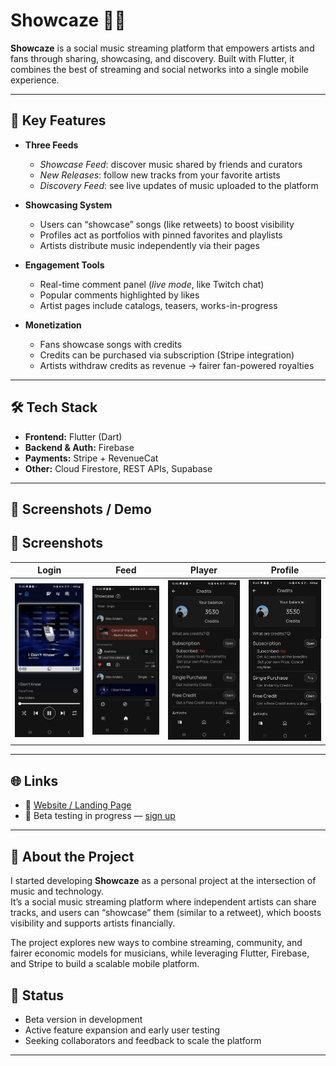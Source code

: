 # Showcaze 🎵📱

**Showcaze** is a social music streaming platform that empowers artists and fans through sharing, showcasing, and discovery. 
Built with Flutter, it combines the best of streaming and social networks into a single mobile experience.  

---

## 🚀 Key Features
- **Three Feeds**  
  - *Showcase Feed*: discover music shared by friends and curators  
  - *New Releases*: follow new tracks from your favorite artists  
  - *Discovery Feed*: see live updates of music uploaded to the platform  

- **Showcasing System**  
  - Users can “showcase” songs (like retweets) to boost visibility  
  - Profiles act as portfolios with pinned favorites and playlists  
  - Artists distribute music independently via their pages  

- **Engagement Tools**  
  - Real-time comment panel (*live mode*, like Twitch chat)  
  - Popular comments highlighted by likes  
  - Artist pages include catalogs, teasers, works-in-progress  

- **Monetization**  
  - Fans showcase songs with credits  
  - Credits can be purchased via subscription (Stripe integration)  
  - Artists withdraw credits as revenue → fairer fan-powered royalties  
---

## 🛠️ Tech Stack
- **Frontend:** Flutter (Dart)  
- **Backend & Auth:** Firebase  
- **Payments:** Stripe + RevenueCat  
- **Other:** Cloud Firestore, REST APIs, Supabase

---

## 📸 Screenshots / Demo

## 📸 Screenshots

| Login | Feed | Player | Profile |
|-------|------|--------|---------|
| ![](assets/screenshot1.jpeg) | ![](assets/screenshot2.jpeg) | ![](assets/screenshot3.jpeg) | ![](assets/screenshot3.jpeg) |

---

## 🌐 Links
- 🔗 [Website / Landing Page](https://info.showcaze.app)  
- 📱 Beta testing in progress — [sign up](https://showcaze.app)  

---

## 📌 About the Project
I started developing **Showcaze** as a personal project at the intersection of music and technology.  
It’s a social music streaming platform where independent artists can share tracks, and users can “showcase” them (similar to a retweet), which boosts visibility and supports artists financially.  

The project explores new ways to combine streaming, community, and fairer economic models for musicians, while leveraging Flutter, Firebase, and Stripe to build a scalable mobile platform.

## 📌 Status
- Beta version in development  
- Active feature expansion and early user testing  
- Seeking collaborators and feedback to scale the platform 


---

